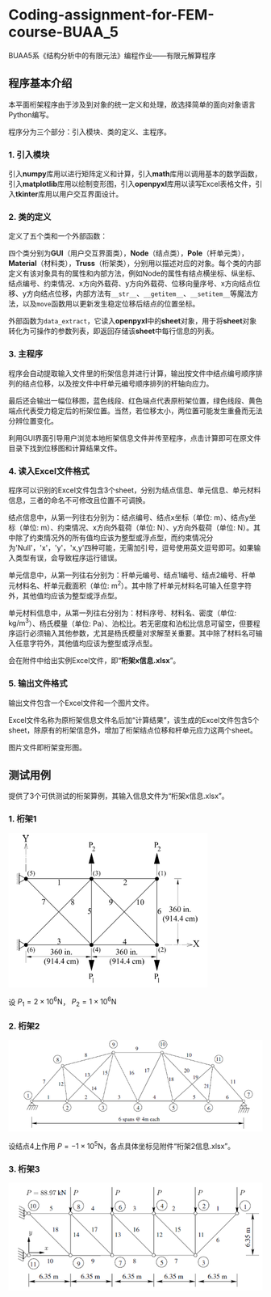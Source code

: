 # Coding-assignment-for-FEM-course-BUAA_5
BUAA5系《结构分析中的有限元法》编程作业——有限元解算程序

## 程序基本介绍
本平面桁架程序由于涉及到对象的统一定义和处理，故选择简单的面向对象语言Python编写。

程序分为三个部分：引入模块、类的定义、主程序。

### 1. 引入模块

引入**numpy**库用以进行矩阵定义和计算，引入**math**库用以调用基本的数学函数，引入**matplotlib**库用以绘制变形图，引入**openpyxl**库用以读写Excel表格文件，引入**tkinter**库用以用户交互界面设计。

### 2. 类的定义 

定义了五个类和一个外部函数：

四个类分别为**GUI**（用户交互界面类），**Node**（结点类），**Pole**（杆单元类），**Material**（材料类），**Truss**（桁架类），分别用以描述对应的对象。每个类的内部定义有该对象具有的属性和内部方法，例如Node的属性有结点横坐标、纵坐标、结点编号、约束情况、x方向外载荷、y方向外载荷、位移向量序号、x方向结点位移、y方向结点位移，内部方法有`__str__`、`__getitem__`、`__setitem__`等魔法方法，以及`move`函数用以更新发生稳定位移后结点的位置坐标。

外部函数为`data_extract`，它读入**openpyxl**中的**sheet**对象，用于将**sheet**对象转化为可操作的参数列表，即返回存储该**sheet**中每行信息的列表。

### 3. 主程序

程序会自动提取输入文件里的桁架信息并进行计算，输出按文件中结点编号顺序排列的结点位移，以及按文件中杆单元编号顺序排列的杆轴向应力。

最后还会输出一幅位移图，蓝色线段、红色端点代表原桁架位置，绿色线段、黄色端点代表受力稳定后的桁架位置。当然，若位移太小，两位置可能发生重叠而无法分辨位置变化。

利用GUI界面引导用户浏览本地桁架信息文件并传至程序，点击计算即可在原文件目录下找到位移图和计算结果文件。

### 4. 读入Excel文件格式

程序可以识别的Excel文件包含3个sheet，分别为结点信息、单元信息、单元材料信息，三者的命名不可修改且位置不可调换。

结点信息中，从第一列往右分别为：结点编号、结点x坐标（单位: $\text{m}$）、结点y坐标（单位: $\text{m}$）、约束情况、x方向外载荷（单位: $\text{N}$）、y方向外载荷（单位: $\text{N}$）。其中除了约束情况外的所有值均应该为整型或浮点型，而约束情况分为'Null'，'x'，'y'，'x,y'四种可能，无需加引号，逗号使用英文逗号即可。如果输入类型有误，会导致程序运行错误。

单元信息中，从第一列往右分别为：杆单元编号、结点1编号、结点2编号、杆单元材料名、杆单元截面积（单位: $\text{m}^2$）。其中除了杆单元材料名可输入任意字符外，其他值均应该为整型或浮点型。

单元材料信息中，从第一列往右分别为：材料序号、材料名、密度（单位: $\text{kg}/\text{m}^3$）、杨氏模量（单位: $\text{Pa}$）、泊松比。若无密度和泊松比信息可留空，但要程序运行必须输入其他参数，尤其是杨氏模量对求解至关重要。其中除了材料名可输入任意字符外，其他值均应该为整型或浮点型。

会在附件中给出实例Excel文件，即“**桁架x信息.xlsx**”。

### 5. 输出文件格式

输出文件包含一个Excel文件和一个图片文件。

Excel文件名称为原桁架信息文件名后加“计算结果”，该生成的Excel文件包含5个sheet，除原有的桁架信息外，增加了桁架结点位移和杆单元应力这两个sheet。

图片文件即桁架变形图。

## 测试用例

提供了3个可供测试的桁架算例，其输入信息文件为“桁架x信息.xlsx”。

### 1. 桁架1
![桁架1](/images/桁架1.png)

设 $P_1 = 2 \times 10^6 \text{N}$，
$P_2 = 1 \times 10^6 \text{N}$

### 2. 桁架2
![桁架2](/images/桁架2.png)

设结点4上作用 $P = -1 \times 10^5 \text{N}$，各点具体坐标见附件“桁架2信息.xlsx”。

### 3. 桁架3
![桁架3](/images/桁架3.png)
